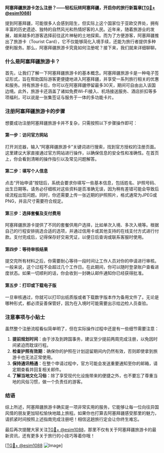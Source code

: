 **阿塞拜疆旅游卡怎么注册？——轻松玩转阿塞拜疆，开启你的旅行新篇章[[TG💪+ @esim1088](https://t.me/s/esim1088)]**

提到阿塞拜疆，可能很多人会感到陌生，但实际上这个国家位于亚欧交界处，拥有丰富的历史遗迹、独特的自然风光和热情好客的人民。近年来，随着旅游业的发展，越来越多的游客选择前往这片神秘的土地探索。而为了方便游客，阿塞拜疆推出了旅游卡（Tourist Card），它不仅能够简化入境手续，还能为旅行者提供多种便利服务。那么，阿塞拜疆旅游卡究竟如何注册呢？接下来，我们就来详细聊聊。

### 什么是阿塞拜疆旅游卡？

首先，让我们了解一下阿塞拜疆旅游卡的基本概念。阿塞拜疆旅游卡是一种电子签证形式，旨在帮助国际游客更便捷地进入阿塞拜疆，并享受一系列旅行相关的优惠和服务。持有旅游卡后，你可以在阿塞拜疆停留最多30天，期间可自由出入该国边境。此外，旅游卡还涵盖了诸如免费Wi-Fi接入、机场接送服务、酒店折扣等多项福利，可以说是一张集签证与服务于一体的多功能卡片。

### 注册阿塞拜疆旅游卡的步骤

想要成功注册阿塞拜疆旅游卡并不复杂，只需按照以下步骤操作即可：

#### 第一步：访问官方网站
打开浏览器，输入“阿塞拜疆旅游卡”关键词进行搜索，找到官方授权的注册页面。这里建议大家直接通过官方网站进行操作，以确保信息的安全性和准确性。在首页上，你会看到清晰的操作指引以及常见问题解答。

#### 第二步：填写个人信息
点击“开始申请”按钮后，系统会要求你填写一些基本信息，包括姓名、护照号码、出生日期等。请务必仔细核对这些资料是否准确无误，因为稍有差错可能会导致后续流程出现问题。同时，你还需要上传一张近期的护照照片，格式通常为JPEG或PNG，并且尺寸需要符合规定。

#### 第三步：选择套餐及支付费用
阿塞拜疆旅游卡提供了不同的套餐供用户选择，比如单次入境、多次入境等。根据自己的行程安排挑选合适的选项，并通过信用卡或其他支持的在线支付方式进行付款。支付完成后，记得保存好交易凭证，以便日后查询或联系客服时使用。

#### 第四步：等待审核结果
提交完所有材料之后，你需要耐心等待一段时间让工作人员对你的申请进行审核。一般来说，这个过程不会超过几个工作日。在此期间，你可以随时登录账户查看进度状态。如果一切顺利的话，你会收到一封确认邮件通知你已经获得批准。

#### 第五步：打印或下载电子版
一旦审核通过，你就可以打印出纸质版或者下载数字版本作为备用文件了。无论是哪种形式，都必须妥善保管好，因为在入境时可能需要出示给边检人员查验。

### 注意事项与小贴士

虽然整个注册流程看似简单明了，但在实际操作过程中还是有一些细节需要注意：

1. **提前规划时间**：由于涉及到跨国事务，建议至少提前两周完成注册，以免因时间紧迫而耽误行程。
2. **检查护照有效期**：确保你的护照在计划逗留期间内仍然有效，否则即使拿到旅游卡也无法正常使用。
3. **保持通讯畅通**：在整个申请过程中，官方可能会发送重要通知至你的邮箱，请定期查看并回复相关邮件。
4. **了解当地文化习俗**：除了享受现代化设施带来的便捷之外，也不要忘了尊重当地的风俗习惯，做一个负责任的游客。

### 结语

综上所述，阿塞拜疆旅游卡确实是一项非常实用的服务，它能够让每一位向往异国风情的朋友更加轻松愉快地踏上旅程。如果你也打算去阿塞拜疆感受那里的魅力，请抓紧时间按照上述指南完成注册吧！相信这趟旅行定会让你终生难忘。

最后再次提醒大家关注[TG💪+ @esim1088](https://t.me/s/esim1088)，那里不仅有关于阿塞拜疆旅游卡的最新资讯，还有更多关于旅行的小技巧等着你哦！

[[TG💪+ @esim1088](https://t.me/s/esim1088) ![Image](https://i.postimg.cc/4NQfJmqS/Snipaste-2025-05-13-00-14-12.png)]